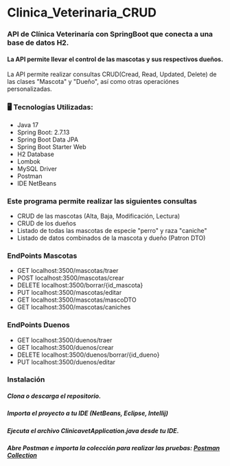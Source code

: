 # Clinica_Veterinaria_CRUD
### API de Clínica Veterinaría con SpringBoot que conecta a una base de datos H2. 
#### La API permite llevar el control de las mascotas y sus respectivos dueños.
La API permite realizar consultas CRUD(Cread, Read, Updated, Delete) de las clases "Mascota" y "Dueño", así como otras operaciónes personalizadas.


 ### 🖥️ Tecnologías Utilizadas:
* Java 17
* Spring Boot: 2.7.13
* Spring Boot Data JPA
* Spring Boot Starter Web
* H2 Database
* Lombok
* MySQL Driver
* Postman
* IDE NetBeans
 
 ### Este programa permite realizar las siguientes consultas 
 * CRUD de las mascotas (Alta, Baja, Modificación, Lectura)
 * CRUD de los dueños
 * Listado de todas las mascotas de especie "perro" y raza "caniche"
 * Listado de datos combinados de la mascota y dueño (Patron DTO)

 ### EndPoints Mascotas
 * GET      localhost:3500/mascotas/traer
 * POST     localhost:3500/mascotas/crear
 * DELETE   localhost:3500/borrar/{id_mascota}
 * PUT      localhost:3500/mascotas/editar
 * GET      localhost:3500/mascotas/mascoDTO
 * GET      localhost:3500/mascotas/caniches

 ### EndPoints Duenos
 * GET      localhost:3500/duenos/traer
 * GET      localhost:3500/duenos/crear    
 * DELETE   localhost:3500/duenos/borrar/{id_dueno}
 * PUT      localhost:3500/duenos/editar

 ### Instalación

##### Clona o descarga el repositorio.
##### Importa el proyecto a tu IDE (NetBeans, Eclipse, Intellij)
##### Ejecuta el archivo ClinicavetApplication.java desde tu IDE.
##### Abre Postman e importa la colección para realizar las pruebas: [Postman Collection](https://github.com/luzhersor/Clinica_Veterinaria_CRUD/blob/main/ClinicaVeterinaria.postman_collection.json)

  
  

